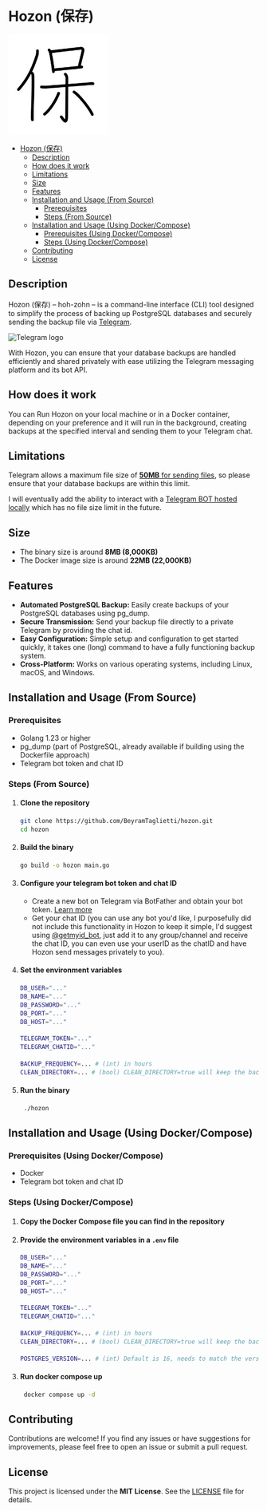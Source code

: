 # Hozon (保存)

<img src="assets/hozon.jpg" width=200>

- [Hozon (保存)](#hozon-保存)
  - [Description](#description)
  - [How does it work](#how-does-it-work)
  - [Limitations](#limitations)
  - [Size](#size)
  - [Features](#features)
  - [Installation and Usage (From Source)](#installation-and-usage-from-source)
    - [Prerequisites](#prerequisites)
    - [Steps (From Source)](#steps-from-source)
  - [Installation and Usage (Using Docker/Compose)](#installation-and-usage-using-dockercompose)
    - [Prerequisites (Using Docker/Compose)](#prerequisites-using-dockercompose)
    - [Steps (Using Docker/Compose)](#steps-using-dockercompose)
  - [Contributing](#contributing)
  - [License](#license)

## Description

Hozon (保存) – hoh-zohn – is a command-line interface (CLI) tool designed to simplify the process of backing up PostgreSQL databases and securely sending the backup file via [Telegram](https://telegram.org/).

<img src="https://upload.wikimedia.org/wikipedia/commons/thumb/8/82/Telegram_logo.svg/512px-Telegram_logo.svg.png" alt="Telegram logo" width=50>

With Hozon, you can ensure that your database backups are handled efficiently and shared privately with ease utilizing the Telegram messaging platform and its bot API.

## How does it work

You can Run Hozon on your local machine or in a Docker container, depending on your preference and it will run in the background, creating backups at the specified interval and sending them to your Telegram chat.

## Limitations

Telegram allows a maximum file size of [**50MB** for sending files](https://core.telegram.org/bots/api#senddocument), so please ensure that your database backups are within this limit.

I will eventually add the ability to interact with a [Telegram BOT hosted locally](https://core.telegram.org/bots/api#senddocument) which has no file size limit in the future.

## Size

- The binary size is around **8MB (8,000KB)**
- The Docker image size is around **22MB (22,000KB)**

## Features

- **Automated PostgreSQL Backup:** Easily create backups of your PostgreSQL databases using pg_dump.
- **Secure Transmission:** Send your backup file directly to a private Telegram by providing the chat id.
- **Easy Configuration:** Simple setup and configuration to get started quickly, it takes one (long) command to have a fully functioning backup system.
- **Cross-Platform:** Works on various operating systems, including Linux, macOS, and Windows.

## Installation and Usage (From Source)

### Prerequisites

- Golang 1.23 or higher
- pg_dump (part of PostgreSQL, already available if building using the Dockerfile approach)
- Telegram bot token and chat ID

### Steps (From Source)

1. #### Clone the repository

   ```bash
   git clone https://github.com/BeyramTaglietti/hozon.git
   cd hozon
   ```

2. #### Build the binary

   ```bash
   go build -o hozon main.go
   ```

3. #### Configure your telegram bot token and chat ID

   - Create a new bot on Telegram via BotFather and obtain your bot token. [Learn more](https://core.telegram.org/bots#how-do-i-create-a-bot)
   - Get your chat ID (you can use any bot you'd like, I purposefully did not include this functionality in Hozon to keep it simple, I'd suggest using [@getmyid_bot](https://t.me/getmyid_bot), just add it to any group/channel and receive the chat ID, you can even use your userID as the chatID and have Hozon send messages privately to you).

4. #### Set the environment variables

   ```bash
   DB_USER="..."
   DB_NAME="..."
   DB_PASSWORD="..."
   DB_PORT="..."
   DB_HOST="..."

   TELEGRAM_TOKEN="..."
   TELEGRAM_CHATID="..."

   BACKUP_FREQUENCY=... # (int) in hours
   CLEAN_DIRECTORY=... # (bool) CLEAN_DIRECTORY=true will keep the backup directory clean, false will keep all backups
   ```

5. #### Run the binary

   ```bash
    ./hozon
   ```

## Installation and Usage (Using Docker/Compose)

### Prerequisites (Using Docker/Compose)

- Docker
- Telegram bot token and chat ID

### Steps (Using Docker/Compose)

1. #### Copy the Docker Compose file you can find in the repository

2. #### Provide the environment variables in a `.env` file

   ```bash
   DB_USER="..."
   DB_NAME="..."
   DB_PASSWORD="..."
   DB_PORT="..."
   DB_HOST="..."

   TELEGRAM_TOKEN="..."
   TELEGRAM_CHATID="..."

   BACKUP_FREQUENCY=... # (int) in hours
   CLEAN_DIRECTORY=... # (bool) CLEAN_DIRECTORY=true will keep the backup directory clean, false will keep all backups

   POSTGRES_VERSION=... # (int) Default is 16, needs to match the version of the postgres image
   ```

3. #### Run docker compose up

   ```bash
    docker compose up -d
   ```

## Contributing

Contributions are welcome! If you find any issues or have suggestions for improvements, please feel free to open an issue or submit a pull request.

## License

This project is licensed under the **MIT License**. See the [LICENSE](./LICENSE) file for details.

